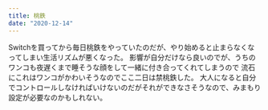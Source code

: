 ```yaml
---
title: 桃鉄
date: "2020-12-14"
---
```


Switchを買ってから毎日桃鉄をやっていたのだが、やり始めると止まらなくなってしまい生活リズムが悪くなった。
影響が自分だけなら良いのでが、うちのワンコも夜遅くまで睡そうな顔をして一緒に付き合ってくれてしまうので
流石にこれはワンコがかわいそうなのでここ二日は禁桃鉄した。
大人になると自分でコントロールしなければいけないのだがそれができなさそうなので、みまもり設定が必要なのかもしれない。